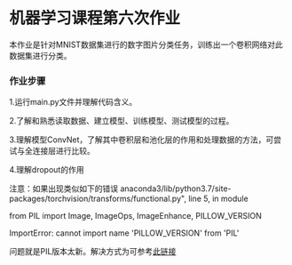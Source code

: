 # 机器学习课程第六次作业
本作业是针对MNIST数据集进行的数字图片分类任务，训练出一个卷积网络对此数据集进行分类。

### 作业步骤

1.运行main.py文件并理解代码含义。

2.了解和熟悉读取数据、建立模型、训练模型、测试模型的过程。

3.理解模型ConvNet，了解其中卷积层和池化层的作用和处理数据的方法，可尝试与全连接层进行比较。

4.理解dropout的作用

注意：如果出现类似如下的错误
anaconda3/lib/python3.7/site-packages/torchvision/transforms/functional.py", line 5, in module 

from PIL import Image, ImageOps, ImageEnhance, PILLOW_VERSION

ImportError: cannot import name 'PILLOW_VERSION' from 'PIL'

问题就是PIL版本太新。解决方式为可参考[此链接](https://blog.csdn.net/weixin_45021364/article/details/104600802)